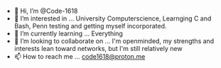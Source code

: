 - 👋 Hi, I’m @Code-1618
- 👀 I’m interested in ... University Computerscience, Learnging C and Bash, Penn testing and getting myself incorporated.
- 🌱 I’m currently learning ... Everything
- 💞️ I’m looking to collaborate on ... I'm openminded, my strengths and interests lean toward networks, but I'm still relatively new
- 📫 How to reach me ... code1618@proton.me

<!---
Code-1618/Code-1618 is a ✨ special ✨ repository because its `README.md` (this file) appears on your GitHub profile.
You can click the Preview link to take a look at your changes.
--->

